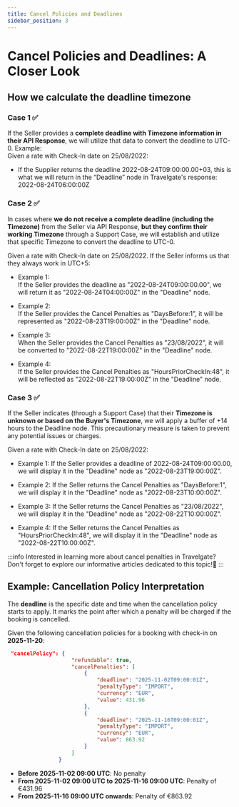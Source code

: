 ```yaml
---
title: Cancel Policies and Deadlines
sidebar_position: 3
---
```


# Cancel Policies and Deadlines: A Closer Look

## How we calculate the deadline timezone

### Case 1 ✅
If the Seller provides a **complete deadline with Timezone information in their API Response**, we will utilize that data to convert the deadline to UTC-0.
Example:  
Given a rate with Check-In date on 25/08/2022:
- If the Supplier returns the deadline 2022-08-24T09:00:00.00+03, this is what we will return in the “Deadline” node in Travelgate's response: 2022-08-24T06:00:00Z

### Case 2 ✅
In cases where **we do not receive a complete deadline (including the Timezone)** from the Seller via API Response, **but they confirm their working Timezone** through a Support Case, we will establish and utilize that specific Timezone to convert the deadline to UTC-0.

Given a rate with Check-In date on 25/08/2022. If the Seller informs us that they always work in UTC+5:

- Example 1:  
    If the Seller provides the deadline as "2022-08-24T09:00:00.00", we will return it as "2022-08-24T04:00:00Z" in the "Deadline" node.

- Example 2:  
    If the Seller provides the Cancel Penalties as "DaysBefore:1", it will be represented as "2022-08-23T19:00:00Z" in the "Deadline" node.
- Example 3:  
    When the Seller provides the Cancel Penalties as "23/08/2022", it will be converted to "2022-08-22T19:00:00Z" in the "Deadline" node.
- Example 4:  
    If the Seller provides the Cancel Penalties as "HoursPriorCheckIn:48", it will be reflected as "2022-08-22T19:00:00Z" in the "Deadline" node.


### Case 3 ✅
If the Seller indicates (through a Support Case) that their **Timezone is unknown or based on the Buyer's Timezone**, we will apply a buffer of +14 hours to the Deadline node. This precautionary measure is taken to prevent any potential issues or charges.  

Given a rate with Check-In date on 25/08/2022:

- Example 1:
    If the Seller provides a deadline of 2022-08-24T09:00:00.00, we will display it in the "Deadline" node as "2022-08-23T19:00:00Z".
- Example 2:
    If the Seller returns the Cancel Penalties as "DaysBefore:1", we will display it in the "Deadline" node as "2022-08-23T10:00:00Z".

- Example 3:
    If the Seller returns the Cancel Penalties as "23/08/2022", we will display it in the "Deadline" node as "2022-08-22T10:00:00Z".

- Example 4:
    If the Seller returns the Cancel Penalties as "HoursPriorCheckIn:48", we will display it in the "Deadline" node as "2022-08-22T10:00:00Z".

:::info
Interested in learning more about cancel penalties in Travelgate? Don't forget to explore our informative articles dedicated to this topic!🌟
:::



## Example: Cancellation Policy Interpretation

The **deadline** is the specific date and time when the cancellation policy starts to apply. It marks the point after which a penalty will be charged if the booking is cancelled. 

Given the following cancellation policies for a booking with check-in on **2025-11-20**:

```json
 "cancelPolicy": {
                    "refundable": true,
                    "cancelPenalties": [
                        {
                            "deadline": "2025-11-02T09:00:01Z",
                            "penaltyType": "IMPORT",
                            "currency": "EUR",
                            "value": 431.96
                        },
                        {
                            "deadline": "2025-11-16T09:00:01Z",
                            "penaltyType": "IMPORT",
                            "currency": "EUR",
                            "value": 863.92
                        }
                    ]
                }
```

- **Before 2025-11-02 09:00 UTC**: No penalty
- **From 2025-11-02 09:00 UTC to 2025-11-16 09:00 UTC**: Penalty of €431.96
- **From 2025-11-16 09:00 UTC onwards**: Penalty of €863.92


